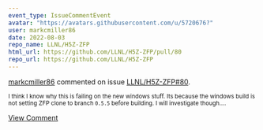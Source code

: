 ```yaml
---
event_type: IssueCommentEvent
avatar: "https://avatars.githubusercontent.com/u/5720676?"
user: markcmiller86
date: 2022-08-03
repo_name: LLNL/H5Z-ZFP
html_url: https://github.com/LLNL/H5Z-ZFP/pull/80
repo_url: https://github.com/LLNL/H5Z-ZFP
---
```


<a href='https://github.com/markcmiller86' target='_blank'>markcmiller86</a> commented on issue <a href='https://github.com/LLNL/H5Z-ZFP/pull/80' target='_blank'>LLNL/H5Z-ZFP#80</a>.

<small>I think I know why this is failing on the new windows stuff. Its because the windows build is not setting ZFP clone to branch `0.5.5` before building. I will investigate though....</small>

<a href='https://github.com/LLNL/H5Z-ZFP/pull/80' target='_blank'>View Comment</a>